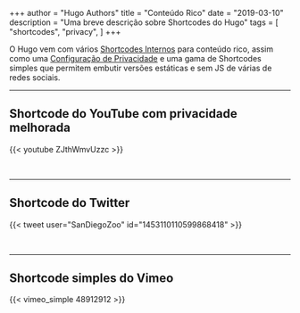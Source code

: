 +++
author = "Hugo Authors"
title = "Conteúdo Rico"
date = "2019-03-10"
description = "Uma breve descrição sobre Shortcodes do Hugo"
tags = [
    "shortcodes",
    "privacy",
]
+++

O Hugo vem com vários [Shortcodes Internos](https://gohugo.io/content-management/shortcodes/#use-hugos-built-in-shortcodes) para conteúdo rico, assim como uma [Configuração de Privacidade](https://gohugo.io/about/hugo-and-gdpr/) e uma gama de Shortcodes simples que permitem embutir versões estáticas e sem JS de várias de redes sociais.
<!--more-->
---

## Shortcode do YouTube com privacidade melhorada

{{< youtube ZJthWmvUzzc >}}

<br>

---

## Shortcode do Twitter

{{< tweet user="SanDiegoZoo" id="1453110110599868418" >}}

<br>

---

## Shortcode simples do Vimeo

{{< vimeo_simple 48912912 >}}
